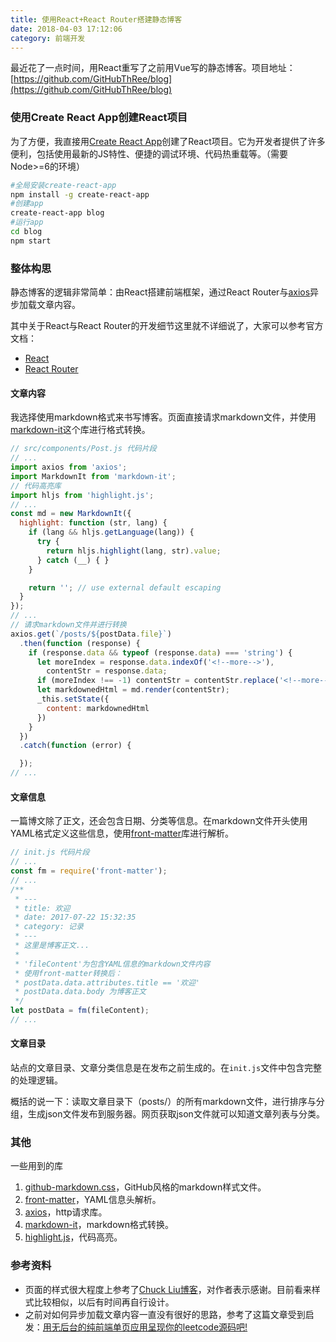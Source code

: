 ```yaml
---
title: 使用React+React Router搭建静态博客
date: 2018-04-03 17:12:06
category: 前端开发
---
```


最近花了一点时间，用React重写了之前用Vue写的静态博客。项目地址：[https://github.com/GitHubThRee/blog](https://github.com/GitHubThRee/blog)

### 使用Create React App创建React项目

为了方便，我直接用[Create React App](github.com/facebookincubator/create-react-app)创建了React项目。它为开发者提供了许多便利，包括使用最新的JS特性、便捷的调试环境、代码热重载等。（需要Node>=6的环境）

```sh
#全局安装create-react-app
npm install -g create-react-app
#创建app
create-react-app blog
#运行app
cd blog
npm start
```

<!--more-->
### 整体构思

静态博客的逻辑非常简单：由React搭建前端框架，通过React Router与[axios](https://github.com/axios/axios)异步加载文章内容。

其中关于React与React Router的开发细节这里就不详细说了，大家可以参考官方文档：

- [React](https://doc.react-china.org/)
- [React Router](http://reacttraining.cn/)

#### 文章内容

我选择使用markdown格式来书写博客。页面直接请求markdown文件，并使用[markdown-it](https://github.com/markdown-it/markdown-it)这个库进行格式转换。

```javascript
// src/components/Post.js 代码片段
// ...
import axios from 'axios';
import MarkdownIt from 'markdown-it';
// 代码高亮库
import hljs from 'highlight.js';
// ...
const md = new MarkdownIt({
  highlight: function (str, lang) {
    if (lang && hljs.getLanguage(lang)) {
      try {
        return hljs.highlight(lang, str).value;
      } catch (__) { }
    }

    return ''; // use external default escaping
  }
});
// ...
// 请求markdown文件并进行转换
axios.get(`/posts/${postData.file}`)
  .then(function (response) {
    if (response.data && typeof (response.data) === 'string') {
      let moreIndex = response.data.indexOf('<!--more-->'),
        contentStr = response.data;
      if (moreIndex !== -1) contentStr = contentStr.replace('<!--more-->', '');
      let markdownedHtml = md.render(contentStr);
      _this.setState({
        content: markdownedHtml
      })
    }
  })
  .catch(function (error) {

  });
// ...
```

#### 文章信息

一篇博文除了正文，还会包含日期、分类等信息。在markdown文件开头使用YAML格式定义这些信息，使用[front-matter](https://github.com/jxson/front-matter)库进行解析。

```javascript
// init.js 代码片段
// ...
const fm = require('front-matter');
// ...
/**
 * ---
 * title: 欢迎
 * date: 2017-07-22 15:32:35
 * category: 记录
 * ---
 * 这里是博客正文...
 * 
 * 'fileContent'为包含YAML信息的markdown文件内容
 * 使用front-matter转换后：
 * postData.data.attributes.title == '欢迎'
 * postData.data.body 为博客正文
 */
let postData = fm(fileContent);
// ...
```

#### 文章目录

站点的文章目录、文章分类信息是在发布之前生成的。在`init.js`文件中包含完整的处理逻辑。

概括的说一下：读取文章目录下（posts/）的所有markdown文件，进行排序与分组，生成json文件发布到服务器。网页获取json文件就可以知道文章列表与分类。

### 其他

一些用到的库

1. [github-markdown.css](https://github.com/sindresorhus/github-markdown-css)，GitHub风格的markdown样式文件。
2. [front-matter](https://github.com/jxson/front-matter)，YAML信息头解析。
3. [axios](https://github.com/axios/axios)，http请求库。
4. [markdown-it](https://github.com/markdown-it/markdown-it)，markdown格式转换。
5. [highlight.js](https://highlightjs.org/)，代码高亮。

### 参考资料

- 页面的样式很大程度上参考了[Chuck Liu博客](https://chuckliu.me/#!/posts)，对作者表示感谢。目前看来样式比较相似，以后有时间再自行设计。
- 之前对如何异步加载文章内容一直没有很好的思路，参考了这篇文章受到启发：[用无后台的纯前端单页应用呈现你的leetcode源码吧!](https://chuckliu.me/#!/posts/585a490ba615fc14847bff57)